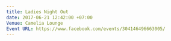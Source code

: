 ```yaml
---
title: Ladies Night Out
date: 2017-06-21 12:42:00 +07:00
Venue: Camelia Lounge
Event URL: https://www.facebook.com/events/304146496663005/
---
```


